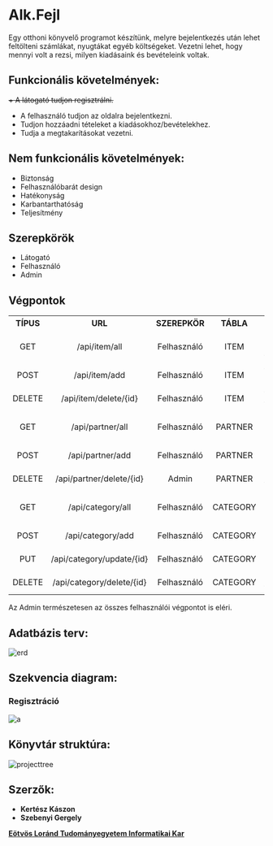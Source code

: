 [Eötvös Loránd Tudományegyetem Informatikai Kar]: http://inf.elte.hu

# Alk.Fejl

Egy otthoni könyvelő programot készítünk, melyre bejelentkezés után lehet feltölteni számlákat, nyugtákat egyéb költségeket. Vezetni lehet, hogy mennyi volt a rezsi, milyen kiadásaink és bevételeink voltak.

## Funkcionális követelmények:

<del>+ A látogató tudjon regisztrálni.</del>
+ A felhasználó tudjon az oldalra bejelentkezni.
+ Tudjon hozzáadni tételeket a kiadásokhoz/bevételekhez.
+ Tudja a megtakarításokat vezetni.

## Nem funkcionális követelmények:

+ Biztonság
+ Felhasználóbarát design
+ Hatékonyság
+ Karbantarthatóság
+ Teljesítmény

## Szerepkörök

+ Látogató
+ Felhasználó
+ Admin

## Végpontok

<table align="center" width="100%">
    <tr align="center" width="100%">
        <th width="20%">TÍPUS</th>
        <th width="20%">URL</th>
        <th width="20%">SZEREPKÖR</th>
        <th width="20%">TÁBLA</th>
        <th width="20%">LEÍRÁS</th>
    </tr>
    <tr align="center" width="100%">
        <td align="center" width="20%">GET</td>
        <td align="center" width="20%">/api/item/all</td>
        <td align="center" width="20%">Felhasználó</td>
        <td align="center" width="20%">ITEM</td>
        <td align="left" width="20%">lekéri az összes tételét</td>
    </tr>
    <tr align="center" width="100%">
        <td align="center" width="20%">POST</td>
        <td align="center" width="20%">/api/item/add</td>
        <td align="center" width="20%">Felhasználó</td>
        <td align="center" width="20%">ITEM</td>
        <td align="left" width="20%">tételt hozzáad</td>
    </tr>    
    <tr align="center" width="100%">
        <td align="center" width="20%">DELETE</td>
        <td align="center" width="20%">/api/item/delete/{id}</td>
        <td align="center" width="20%">Felhasználó</td>
        <td align="center" width="20%">ITEM</td>
        <td align="left" width="20%">tételt töröl</td>
    </tr>
    <tr align="center" width="100%">
        <td align="center" width="20%">GET</td>
        <td align="center" width="20%">/api/partner/all</td>
        <td align="center" width="20%">Felhasználó</td>
        <td align="center" width="20%">PARTNER</td>
        <td align="left" width="20%">lekéri az összes partnerét</td>
    </tr>
    <tr align="center" width="100%">
        <td align="center" width="20%">POST</td>
        <td align="center" width="20%">/api/partner/add</td>
        <td align="center" width="20%">Felhasználó</td>
        <td align="center" width="20%">PARTNER</td>
        <td align="left" width="20%">partnert hozzáad</td>
    </tr>    
    <tr align="center" width="100%">
        <td align="center" width="20%">DELETE</td>
        <td align="center" width="20%">/api/partner/delete/{id}</td>
        <td align="center" width="20%">Admin</td>
        <td align="center" width="20%">PARTNER</td>
        <td align="left" width="20%">partnert töröl</td>
    </tr>
    <tr align="center" width="100%">
        <td align="center" width="20%">GET</td>
        <td align="center" width="20%">/api/category/all</td>
        <td align="center" width="20%">Felhasználó</td>
        <td align="center" width="20%">CATEGORY</td>
        <td align="left" width="20%">lekéri az összes kategóriát</td>
    </tr>
    <tr align="center" width="100%">
        <td align="center" width="20%">POST</td>
        <td align="center" width="20%">/api/category/add</td>
        <td align="center" width="20%">Felhasználó</td>
        <td align="center" width="20%">CATEGORY</td>
        <td align="left" width="20%">kategóriát hozzáad</td>
    </tr>
    <tr align="center" width="100%">
        <td align="center" width="20%">PUT</td>
        <td align="center" width="20%">/api/category/update/{id}</td>
        <td align="center" width="20%">Felhasználó</td>
        <td align="center" width="20%">CATEGORY</td>
        <td align="left" width="20%">kategóriát módosít</td>
    </tr>    
    <tr align="center" width="100%">
        <td align="center" width="20%">DELETE</td>
        <td align="center" width="20%">/api/category/delete/{id}</td>
        <td align="center" width="20%">Felhasználó</td>
        <td align="center" width="20%">CATEGORY</td>
        <td align="left" width="20%">kategóriát töröl</td>
    </tr>
</table>

Az Admin természetesen az összes felhasználói végpontot is eléri.

## Adatbázis terv:
![erd](https://user-images.githubusercontent.com/17639500/47970635-80731580-e088-11e8-9735-4f35f8f5718c.PNG)

## Szekvencia diagram:
### Regisztráció
![a](https://user-images.githubusercontent.com/36520783/47970949-3d1aa600-e08c-11e8-8773-7870571261f0.PNG)

## Könyvtár struktúra:
![projecttree](https://user-images.githubusercontent.com/36520783/47971152-ebbfe600-e08e-11e8-883d-4060ffbe83c4.PNG)
<!---
<table align="center" width="100%">
    <th colspan="3" width="100%">ACTOR</th>
    <tr align="center" width="100%">
        <th width="33%">ATTRIBÚTUM</th>
        <th width="33%">TÍPUS</th>
        <th width="33%">LEÍRÁS</th>
    </tr>
    <tr align="center" width="100%">
        <td align="center" width="33%">ID</td>
        <td align="center" width="33%">BIGINT</td>
        <td align="justify" width="33%">felhasználó azonosítója (PK)</td>
    <tr align="center" width="100%">
        <td align="center" width="33%">FIRST_NAME</td>
        <td align="center" width="33%">VARCHAR2(30)</td>
        <td align="justify" width="33%">felhasználó keresztneve</td>
    </tr>
    <tr align="center" width="100%">
        <td align="center" width="33%">LAST_NAME</td>
        <td align="center" width="33%">VARCHAR2(30)</td>
        <td align="justify" width="33%">felhasználó vezetékneve</td>
    </tr>
    <tr align="center" width="100%">
        <td align="center" width="33%">PASSWORD</td>
        <td align="center" width="33%">VARCHAR2(60)</td>
        <td align="justify" width="33%">hashelt jelszó</td>
    </tr>
    <tr align="center" width="100%">
        <td align="center" width="33%">EMAIL</td>
        <td align="center" width="33%">VARCHAR2(50)</td>
        <td align="justify" width="33%">email cím</td>
    </tr>
    <tr align="center" width="100%">
        <td align="center" width="33%">BALANCE</td>
        <td align="center" width="33%">BIGINT</td>
        <td align="justify" width="33%">felhasználó egyenlege</td>
    </tr>
</table>

<table align="center" width="100%">
    <th colspan="3" width="100%">PARTNER</th>
    <tr align="center" width="100%">
        <th width="33%">ATTRIBÚTUM</th>
        <th width="33%">TÍPUS</th>
        <th width="33%">LEÍRÁS</th>
    </tr>
    <tr align="center" width="100%">
        <td align="center" width="33%">ID</td>
        <td align="center" width="33%">BIGINT</td>
        <td align="justify" width="33%">partner azonosítója (PK)</td>
    <tr align="center" width="100%">
        <td align="center" width="33%">NAME</td>
        <td align="center" width="33%">VARCHAR2(60)</td>
        <td align="justify" width="33%">partner/cég neve</td>
    </tr>
    <tr align="center" width="100%">
        <td align="center" width="33%">CITY</td>
        <td align="center" width="33%">VARCHAR2(60)</td>
        <td align="justify" width="33%">partner/cég városa</td>
    </tr>
    <tr align="center" width="100%">
        <td align="center" width="33%">ADDRESS</td>
        <td align="center" width="33%">VARCHAR2(60)</td>
        <td align="justify" width="33%">partner/cég címe</td>
    </tr>
    <tr align="center" width="100%">
        <td align="center" width="33%">TAX_NUM</td>
        <td align="center" width="33%">VARCHAR2(11)</td>
        <td align="justify" width="33%">adószám</td>
    </tr>
</table>

<table align="center" width="100%">
    <th colspan="3" width="100%">ITEM</th>
    <tr align="center" width="100%">
        <th width="33%">ATTRIBÚTUM</th>
        <th width="33%">TÍPUS</th>
        <th width="33%">LEÍRÁS</th>
    </tr>
    <tr align="center" width="100%">
        <td align="center" width="33%">ID</td>
        <td align="center" width="33%">BIGINT</td>
        <td align="justify" width="33%">tétel azonosítója (PK)</td>
    </tr>
    <tr align="center" width="100%">
        <td align="center" width="33%">ACTOR_ID</td>
        <td align="center" width="33%">BIGINT</td>
        <td align="justify" width="33%">tulajdonos azonosítója (FK)</td>
    </tr>
    <tr align="center" width="100%">
        <td align="center" width="33%">CATEGORY</td>
        <td align="center" width="33%">VARCHAR2(30)</td>
        <td align="justify" width="33%">a tétel kategóriája (FK)</td>
    </tr>
    <tr align="center" width="100%">
        <td align="center" width="33%">NAME</td>
        <td align="center" width="33%">VARCHAR2(50)</td>
        <td align="justify" width="33%">a tétel neve</td>
    </tr>
    <tr align="center" width="100%">
        <td align="center" width="33%">PARTNER_ID</td>
        <td align="center" width="33%">BIGINT</td>
        <td align="justify" width="33%">a partner azonosítója</td>
    </tr>
    <tr align="center" width="100%">
        <td align="center" width="33%">AMOUNT</td>
        <td align="center" width="33%">BIGINT</td>
        <td align="justify" width="33%">a tétel összege</td>
    </tr>
    <tr align="center" width="100%">
        <td align="center" width="33%">DATE_OF_DEADLINE</td>
        <td align="center" width="33%">DATE</td>
        <td align="justify" width="33%">a tétel fizetési határideje</td>
    </tr>
    <tr align="center" width="100%">
        <td align="center" width="33%">DATE_OF_COMPLETION</td>
        <td align="center" width="33%">DATE</td>
        <td align="justify" width="33%">a tétel teljesítésének ideje</td>
    </tr>
    <tr align="center" width="100%">
        <td align="center" width="33%">DESCRIPTION</td>
        <td align="center" width="33%">VARCHAR2(50)</td>
        <td align="justify" width="33%">a tételhez tartozó megjegyzés</td>
    </tr>
</table>

<table align="center" width="100%">
    <th colspan="3" width="100%">CATEGORY</th>
    <tr align="center" width="100%">
        <th width="33%">ATTRIBÚTUM</th>
        <th width="33%">TÍPUS</th>
        <th width="33%">LEÍRÁS</th>
    </tr>
    <tr align="center" width="100%">
        <td align="center" width="33%">ID</td>
        <td align="center" width="33%">BIGINT</td>
        <td align="justify" width="33%">a kategória azonosítója (PK)</td>
    </tr>
    <tr align="center" width="100%">
        <td align="center" width="33%">CATEGORY</td>
        <td align="center" width="33%">VARCHAR2(30)</td>
        <td align="justify" width="33%">kategória megnevezése</td>
    </tr>
</table>
--->
## Szerzők:

+ **Kertész Kászon**
+ **Szebenyi Gergely**

**[Eötvös Loránd Tudományegyetem Informatikai Kar]**
